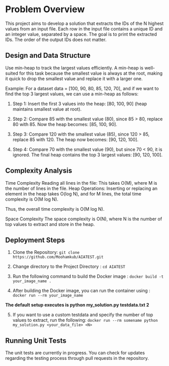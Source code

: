 # Problem Overview
This project aims to develop a solution that extracts the IDs of the N highest values from an input file. Each row in the input file contains a unique ID and an integer value, separated by a space. The goal is to print the extracted IDs. The order of the output IDs does not matter.

## Design and Data Structure
Use min-heap to track the largest values efficiently. A min-heap is well-suited for this task because the smallest value is always at the root, making it quick to drop the smallest value and replace it with a larger one.

Example:
For a dataset data = [100, 90, 80, 85, 120, 70], and if we want to find the top 3 largest values, we can use a min-heap as follows:

1. Step 1: Insert the first 3 values into the heap: [80, 100, 90] (heap maintains smallest value at root).

2. Step 2: Compare 85 with the smallest value (80), since 85 > 80, replace 80 with 85. Now the heap becomes: [85, 100, 90].

3. Step 3: Compare 120 with the smallest value (85), since 120 > 85, replace 85 with 120. The heap now becomes: [90, 120, 100].

4. Step 4: Compare 70 with the smallest value (90), but since 70 < 90, it is ignored. The final heap contains the top 3 largest values: [90, 120, 100].

## Complexity Analysis
Time Complexity
Reading all lines in the file: This takes O(M), where M is the number of lines in the file.
Heap Operations: Inserting or replacing an element in the heap takes O(log N), and for M lines, the total time complexity is O(M log N).

Thus, the overall time complexity is O(M log N).

Space Complexity
The space complexity is O(N), where N is the number of top values to extract and store in the heap.

## Deployment Steps

1. Clone the Repository: `git clone https://github.com/Moohamkub/AIATEST.git`

2. Change directory to the Project Directory : `cd AIATEST`

3. Run the following command to build the Docker image : `docker build -t your_image_name .`

4. After building the Docker image, you can run the container using : `docker run --rm your_image_name`

**The default setup executes is python my_solution.py testdata.txt 2**

5. If you want to use a custom testdata and specify the number of top values to extract, run the following: `docker run --rm somename python my_solution.py <your_data_file> <N>`

## Running Unit Tests
The unit tests are currently in progress. You can check for updates regarding the testing process through pull requests in the repository.












